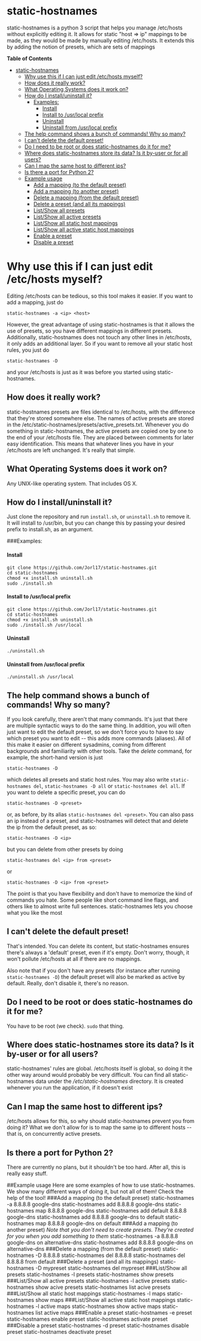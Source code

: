 # static-hostnames
 static-hostnames is a python 3 script that helps you manage /etc/hosts without explicitly editing it. It allows for static "host => ip" mappings to be made, as they would be made by manually editing /etc/hosts.  It extends this by adding the notion of presets, which are sets of mappings

**Table of Contents**

- [static-hostnames](#)
    - [Why use this if I can just edit /etc/hosts myself?](#why-use-this-if-i-can-just-edit-etchosts-myself)
    - [How does it really work?](#how-does-it-really-work)
    - [What Operating Systems does it work on?](#what-operating-systems-does-it-work-on)
    - [How do I install/uninstall it?](#how-do-i-installuninstall-it)
        - [Examples:](#examples)
            - [Install](#install)
            - [Install to /usr/local prefix](#install-to-usrlocal-prefix)
            - [Uninstall](#uninstall)
            - [Uninstall from /usr/local prefix](#uninstall-from-usrlocal-prefix)
    - [The help command shows a bunch of commands! Why so many?](#the-help-command-shows-a-bunch-of-commands-why-so-many)
    - [I can't delete the default preset!](#i-cant-delete-the-default-preset)
    - [Do I need to be root or does static-hostnames do it for me?](#do-i-need-to-be-root-or-does-static-hostnames-do-it-for-me)
    - [Where does static-hostnames store its data? Is it by-user or for all users?](#where-does-static-hostnames-store-its-data-is-it-by-user-or-for-all-users)
    - [Can I map the same host to different ips?](#can-i-map-the-same-host-to-different-ips)
    - [Is there a port for Python 2?](#is-there-a-port-for-python-2)
    - [Example usage](#example-usage)
        - [Add a mapping (to the default preset)](#add-a-mapping-to-the-default-preset)
        - [Add a mapping (to another preset)](#add-a-mapping-to-another-preset)
        - [Delete a mapping (from the default preset)](#delete-a-mapping-from-the-default-preset)
        - [Delete a preset (and all its mappings)](#delete-a-preset-and-all-its-mappings)
        - [List/Show all presets](#listshow-all-presets)
        - [List/Show all active presets](#listshow-all-active-presets)
        - [List/Show all static host mappings](#listshow-all-static-host-mappings)
        - [List/Show all active static host mappings](#listshow-all-active-static-host-mappings)
        - [Enable a preset](#enable-a-preset)
        - [Disable a preset](#disable-a-preset)

# Why use this if I can just edit /etc/hosts myself?
Editing /etc/hosts can be tedious, so this tool makes it easier. If you want to add a mapping, just do

``static-hostnames -a <ip> <host>``

However, the great advantage of using static-hostnames is that it allows the use of presets, so you have different mappings in different presets. Additionally, static-hostnames does not touch any other lines in /etc/hosts, it only adds an additional layer. So if you want to remove all your static host rules, you just do

``static-hostnames -D``

and your /etc/hosts is just as it was before you started using static-hostnames.

## How does it really work?
static-hostnames presets are files identical to /etc/hosts, with the difference that they're stored somewhere else. The names of active presets are stored in the /etc/static-hostnames/presets/active_presets.txt. Whenever you do something in static-hostnames, the active presets are copied one by one to the end of your /etc/hosts file. They are placed between comments for later easy identification. This means that whatever lines you have in your /etc/hosts are left unchanged. It's really that simple.


## What Operating Systems does it work on?
Any UNIX-like operating system. That includes OS X.

## How do I install/uninstall it?
 Just clone the repository and run ``install.sh``, or ``uninstall.sh`` to remove it. It will install to /usr/bin, but you can change this by passing your desired prefix to install.sh, as an argument.

###Examples:
#### Install
    git clone https://github.com/Jorl17/static-hostnames.git
    cd static-hostnames
    chmod +x install.sh uninstall.sh
    sudo ./install.sh
#### Install to /usr/local prefix
    git clone https://github.com/Jorl17/static-hostnames.git
    cd static-hostnames
    chmod +x install.sh uninstall.sh
    sudo ./install.sh /usr/local
#### Uninstall 
    ./uninstall.sh
#### Uninstall from /usr/local prefix
    ./uninstall.sh /usr/local

## The help command shows a bunch of commands! Why so many?
If you look carefully, there aren't that many commands. It's just that there are multiple syntactic ways to do the same thing. In addition, you will often just want to edit the default preset, so we don't force you to have to say which preset you want to edit -- this adds more commands (aliases). All of this make it easier on different sysadmins, coming from different backgrounds and familiarity with other tools. Take the *delete* command, for example, the short-hand version is just

``static-hostnames -D``

which deletes all presets and static host rules. You may also write ``static-hostnames del``, ``static-hostnames -D all`` or ``static-hostnames del all``. If you want to delete a specific preset, you can do

``static-hostnames -D <preset>``

or, as before, by its alias ``static-hostnames del <preset>``. You can also pass an ip instead of a preset, and static-hostnames will detect that and delete the ip from the default preset, as so:

``static-hostnames -D <ip>``

but you can delete from other presets by doing

``static-hostnames del <ip> from <preset>``

or

``static-hostnames -D <ip> from <preset>``

The point is that you have flexibility and don't have to memorize the kind of commands you hate. Some people like short command line flags, and others like to almost write full sentences. static-hostnames lets you choose what you like the most

## I can't delete the default preset!
That's intended. You can delete its content, but static-hostnames ensures there's always a 'default' preset, even if it's empty. Don't worry, though, it won't pollute /etc/hosts at all if there are no mappings.

Also note that if you don't have any presets (for instance after running ``static-hostnames -D``) the default preset will also be marked as active by default. Really, don't disable it, there's no reason.

## Do I need to be root or does static-hostnames do it for me?
You have to be root (we check). ``sudo`` that thing.

## Where does static-hostnames store its data? Is it by-user or for all users?
static-hostnames' rules are global. /etc/hosts itself is global, so doing it the other way around would probably be very difficult. You can find all static-hostnames data under the */etc/static-hostnames* directory. It is created whenever you run the application, if it doesn't exist

## Can I map the same host to different ips?
/etc/hosts allows for this, so why should static-hostnames prevent you from doing it? What we don't allow for is to map the same ip to different hosts -- that is, on concurrently active presets.

## Is there a port for Python 2?
There are currently no plans, but it shouldn't be too hard. After all, this is really easy stuff.

##Example usage
Here are some examples of how to use static-hostnames. We show many different ways of doing it, but not all of them! Check the help of the tool!
###Add a mapping (to the default preset)
    static-hostnames -a 8.8.8.8 google-dns
    static-hostnames add 8.8.8.8 google-dns
    static-hostnames map 8.8.8.8 google-dns
    static-hostnames add default 8.8.8.8 google-dns
    static-hostnames add 8.8.8.8 google-dns to default
    static-hostnames map 8.8.8.8 google-dns on default
###Add a mapping (to another preset)
    _Note that you don't need to create presets. They're created for you when you add something to them_
    static-hostnames -a 8.8.8.8 google-dns on alternative-dns
    static-hostnames add 8.8.8.8 google-dns on alternative-dns
###Delete a mapping (from the default preset)
    static-hostnames -D 8.8.8.8
    static-hostnames del 8.8.8.8
    static-hostnames del 8.8.8.8 from default
###Delete a preset (and all its mappings)
    static-hostnames -D mypreset
    static-hostnames del mypreset
###List/Show all presets
    static-hostnames -l presets
    static-hostnames show presets
###List/Show all active presets
    static-hostnames -l active presets
    static-hostnames show acive presets
    static-hostnames list acive presets
###List/Show all static host mappings
    static-hostnames -l maps
    static-hostnames show maps
###List/Show all active static host mappings
    static-hostnames -l active maps
    static-hostnames show active maps
    static-hostnames list active maps
###Enable a preset
    static-hostnames -e preset
    static-hostnames enable preset
    static-hostnames activate preset
###Disable a preset
    static-hostnames -d preset
    static-hostnames disable preset
    static-hostnames deactivate preset

